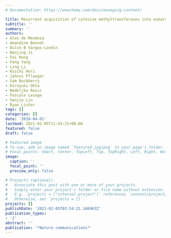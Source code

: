 ```yaml
---
# Documentation: https://wowchemy.com/docs/managing-content/

title: Recurrent acquisition of cytosine methyltransferases into eukaryotic retrotransposons
subtitle: ''
summary: ''
authors:
- Alex de Mendoza
- Amandine Bonnet
- Dulce B Vargas-Landin
- Nanjing Ji
- Fei Hong
- Feng Yang
- Ling Li
- Koichi Hori
- Jahnvi Pflueger
- Sam Buckberry
- Hiroyuki Ohta
- Nedeljka Rosic
- Pascale Lesage
- Senjie Lin
- Ryan Lister
tags: []
categories: []
date: '2018-04-01'
lastmod: 2021-02-05T11:54:21+08:00
featured: false
draft: false

# Featured image
# To use, add an image named `featured.jpg/png` to your page's folder.
# Focal points: Smart, Center, TopLeft, Top, TopRight, Left, Right, BottomLeft, Bottom, BottomRight.
image:
  caption: ''
  focal_point: ''
  preview_only: false

# Projects (optional).
#   Associate this post with one or more of your projects.
#   Simply enter your project's folder or file name without extension.
#   E.g. `projects = ["internal-project"]` references `content/project/deep-learning/index.md`.
#   Otherwise, set `projects = []`.
projects: []
publishDate: '2021-02-05T03:54:21.146963Z'
publication_types:
- '2'
abstract: ''
publication: '*Nature communications*'
---
```

